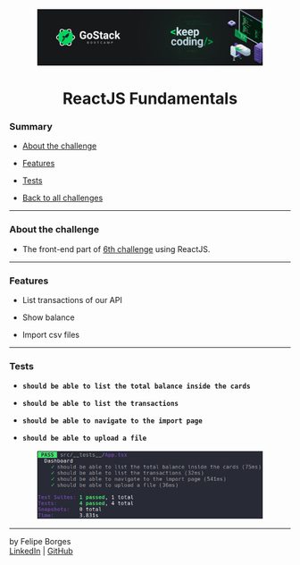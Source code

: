 <div align="center">
	<a href="https://rocketseat.com.br/gostack" target="_blank">
		<img src="../.github/gostackimg.png" alt="Logo" style="max-width:80%"/>
	</a>
</div>

<div align="center">
	<h1>ReactJS Fundamentals</h1>
</div>

### Summary

- [About the challenge](#about-the-challenge)

- [Features](#Features)

- [Tests](#Tests)

- [Back to all challenges](https://github.com/felipejsborges/gostack_bootcamp_challenges#gostack-bootcamp-challenges-)
<hr>

### About the challenge

- The front-end part of [6th challenge](https://github.com/felipejsborges/gostack_bootcamp_challenges/tree/master/06_db_and_files_upload) using ReactJS.
<hr>

### Features

- List transactions of our API

- Show balance

- Import csv files
<hr>

### Tests

- **`should be able to list the total balance inside the cards`**

- **`should be able to list the transactions`**

- **`should be able to navigate to the import page`**

- **`should be able to upload a file`**

<div align="center" style="margin-top: 16px;">	
	<img src="./.github/tests.png" alt="tests" style="max-width:80%"/>
</div>
<hr>

by Felipe Borges<br>
[LinkedIn](https://www.linkedin.com/in/felipejsborges) | [GitHub](https://github.com/felipejsborges)

